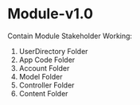 # Module-v1.0
Contain Module Stakeholder 
Working:
  1. UserDirectory Folder
  2. App Code Folder
  3. Account Folder
  4. Model Folder
  5. Controller Folder
  6. Content Folder
  

